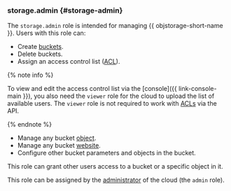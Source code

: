 ### storage.admin {#storage-admin}

The `storage.admin` role is intended for managing {{ objstorage-short-name }}. Users with this role can:

* Create [buckets](../../../storage/concepts/bucket.md).
* Delete buckets.
* Assign an access control list ([ACL](../../../storage/concepts/acl.md)).

{% note info %}

To view and edit the access control list via the [console]({{ link-console-main }}), you also need the `viewer` role for the cloud to upload the list of available users.
The `viewer` role is not required to work with [ACLs](../../../storage/concepts/acl.md) via the API.

{% endnote %}

* Manage any bucket [object](../../../storage/concepts/object.md).
* Manage any bucket [website](../../../storage/concepts/hosting.md).
* Configure other bucket parameters and objects in the bucket.

This role can grant other users access to a bucket or a specific object in it.

This role can be assigned by the [administrator](#admin) of the cloud (the `admin` role).
